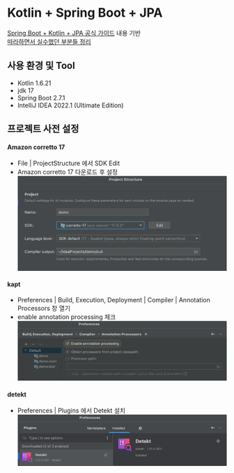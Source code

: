 # Kotlin + Spring Boot + JPA
[Spring Boot + Kotlin + JPA 공식 가이드](https://spring.io/guides/tutorials/spring-boot-kotlin/) 내용 기반<br/>
[따라하면서 실수했던 부분들 정리](https://velog.io/@wltn716/Kotlin-SpringBoot-JPA-%EA%B3%B5%EC%8B%9D%EB%AC%B8%EC%84%9C-%ED%8A%9C%ED%86%A0%EB%A6%AC%EC%96%BC-%EB%94%B0%EB%9D%BC%ED%95%A0-%EB%95%8C-%EC%A3%BC%EC%9D%98%ED%95%A0-%EC%A0%90)

## 사용 환경 및 Tool
* Kotlin 1.6.21
* jdk 17
* Spring Boot 2.7.1
* IntelliJ IDEA 2022.1 (Ultimate Edition)

## 프로젝트 사전 설정
#### Amazon corretto 17
* File | ProjectStructure 에서 SDK Edit
* Amazon corretto 17 다운로드 후 설정
![img_2.png](img_2.png)

#### kapt
* Preferences | Build, Execution, Deployment | Compiler | Annotation Processors 창 열기
* enable annotation processing 체크![img.png](img.png)

#### detekt
* Preferences | Plugins 에서 Detekt 설치![img_1.png](img_1.png)
